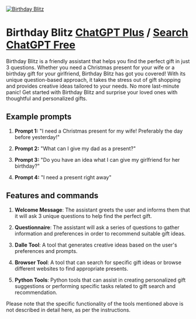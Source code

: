 
[![Birthday Blitz](https://files.oaiusercontent.com/file-r3Dq6nhOpary8VUyu6p9sf6O?se=2123-10-16T23%3A06%3A58Z&sp=r&sv=2021-08-06&sr=b&rscc=max-age%3D31536000%2C%20immutable&rscd=attachment%3B%20filename%3D73997984-a0ca-40bd-9d9c-04491323f21c.png&sig=qgJMVt45LbZG94n4EDDPxqj0sq5mNE%2BB7FcUCotDJnQ%3D)](https://chat.openai.com/g/g-gu0aDjbwX-birthday-blitz)

# Birthday Blitz [ChatGPT Plus](https://chat.openai.com/g/g-gu0aDjbwX-birthday-blitz) / [Search ChatGPT Free](https://gptcall.net/index.html#/?search=Birthday%20Blitz)

Birthday Blitz is a friendly assistant that helps you find the perfect gift in just 3 questions. Whether you need a Christmas present for your wife or a birthday gift for your girlfriend, Birthday Blitz has got you covered! With its unique question-based approach, it takes the stress out of gift shopping and provides creative ideas tailored to your needs. No more last-minute panic! Get started with Birthday Blitz and surprise your loved ones with thoughtful and personalized gifts.

## Example prompts

1. **Prompt 1:** "I need a Christmas present for my wife! Preferably the day before yesterday!"

2. **Prompt 2:** "What can I give my dad as a present?"

3. **Prompt 3:** "Do you have an idea what I can give my girlfriend for her birthday?"

4. **Prompt 4:** "I need a present right away"

## Features and commands

1. **Welcome Message**: The assistant greets the user and informs them that it will ask 3 unique questions to help find the perfect gift.

2. **Questionnaire**: The assistant will ask a series of questions to gather information and preferences in order to recommend suitable gift ideas. 

3. **Dalle Tool**: A tool that generates creative ideas based on the user's preferences and prompts.

4. **Browser Tool**: A tool that can search for specific gift ideas or browse different websites to find appropriate presents.

5. **Python Tools**: Python tools that can assist in creating personalized gift suggestions or performing specific tasks related to gift search and recommendation.

Please note that the specific functionality of the tools mentioned above is not described in detail here, as per the instructions.


